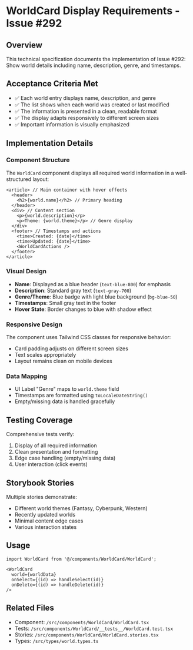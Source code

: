 # WorldCard Display Requirements - Issue #292

## Overview
This technical specification documents the implementation of Issue #292: Show world details including name, description, genre, and timestamps.

## Acceptance Criteria Met
- ✅ Each world entry displays name, description, and genre
- ✅ The list shows when each world was created or last modified
- ✅ The information is presented in a clean, readable format
- ✅ The display adapts responsively to different screen sizes
- ✅ Important information is visually emphasized

## Implementation Details

### Component Structure
The `WorldCard` component displays all required world information in a well-structured layout:

```tsx
<article> // Main container with hover effects
  <header>
    <h2>{world.name}</h2> // Primary heading
  </header>
  <div> // Content section
    <p>{world.description}</p>
    <p>Theme: {world.theme}</p> // Genre display
  </div>
  <footer> // Timestamps and actions
    <time>Created: {date}</time>
    <time>Updated: {date}</time>
    <WorldCardActions />
  </footer>
</article>
```

### Visual Design
- **Name**: Displayed as a blue header (`text-blue-800`) for emphasis
- **Description**: Standard gray text (`text-gray-700`)
- **Genre/Theme**: Blue badge with light blue background (`bg-blue-50`)
- **Timestamps**: Small gray text in the footer
- **Hover State**: Border changes to blue with shadow effect

### Responsive Design
The component uses Tailwind CSS classes for responsive behavior:
- Card padding adjusts on different screen sizes
- Text scales appropriately
- Layout remains clean on mobile devices

### Data Mapping
- UI Label "Genre" maps to `world.theme` field
- Timestamps are formatted using `toLocaleDateString()`
- Empty/missing data is handled gracefully

## Testing Coverage
Comprehensive tests verify:
1. Display of all required information
2. Clean presentation and formatting
3. Edge case handling (empty/missing data)
4. User interaction (click events)

## Storybook Stories
Multiple stories demonstrate:
- Different world themes (Fantasy, Cyberpunk, Western)
- Recently updated worlds
- Minimal content edge cases
- Various interaction states

## Usage
```tsx
import WorldCard from '@/components/WorldCard/WorldCard';

<WorldCard 
  world={worldData}
  onSelect={(id) => handleSelect(id)}
  onDelete={(id) => handleDelete(id)}
/>
```

## Related Files
- Component: `/src/components/WorldCard/WorldCard.tsx`
- Tests: `/src/components/WorldCard/__tests__/WorldCard.test.tsx`
- Stories: `/src/components/WorldCard/WorldCard.stories.tsx`
- Types: `/src/types/world.types.ts`